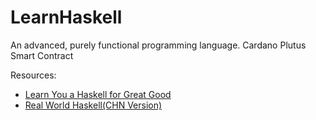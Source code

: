 # LearnHaskell

An advanced, purely functional programming language.
Cardano Plutus Smart Contract

Resources:

- [Learn You a Haskell for Great Good](http://learnyouahaskell.com/chapters)
- [Real World Haskell(CHN Version)](http://cnhaskell.com/index.html)
